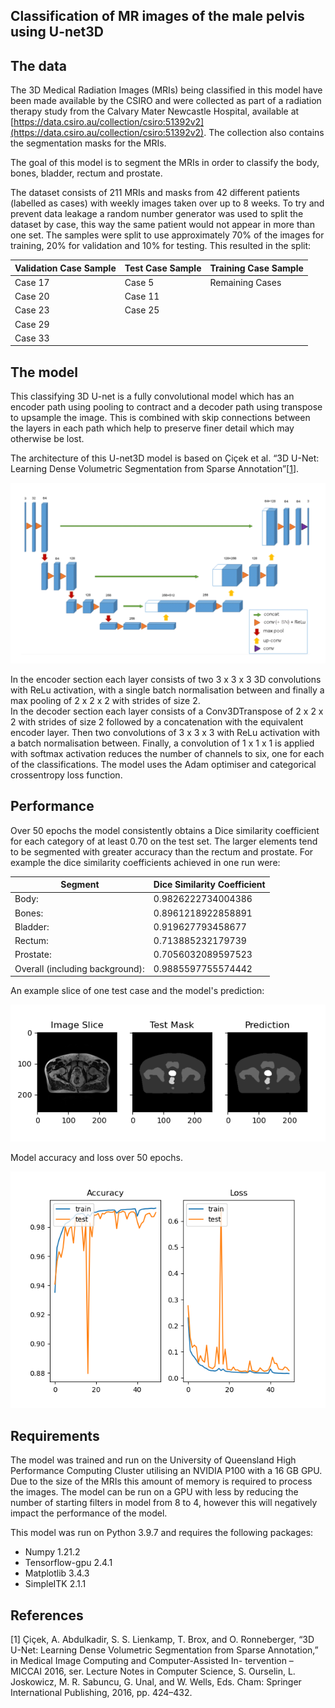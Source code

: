 Classification of MR images of the male pelvis using U-net3D
---
## The data
The 3D Medical Radiation Images (MRIs) being classified in this model 
have been made available by the CSIRO and were collected as part of a radiation 
therapy study from the Calvary Mater Newcastle Hospital, available at 
[https://data.csiro.au/collection/csiro:51392v2](https://data.csiro.au/collection/csiro:51392v2).
The collection also contains the segmentation masks for the MRIs. 

The goal of this model is to segment the MRIs in order to classify the body, bones, 
bladder, rectum and prostate.

The dataset consists of 211 MRIs and masks from 42 different patients (labelled 
as cases) with weekly images taken over up to 8 weeks.  To try and prevent data 
leakage a random number generator was used to split the dataset by case, this way 
the same patient would not appear in more than one set.  The samples were 
split to use approximately 70% of the images for training, 
20% for validation and 10% for testing. This resulted in the split:

| Validation Case Sample | Test Case Sample | Training Case Sample |
|------------------------|------------------|-------------------|
| Case 17 | Case 5| Remaining Cases
| Case 20| Case 11 |
| Case 23 | Case 25 |
| Case 29 | |
| Case 33 | |

## The model

This classifying 3D U-net is a fully convolutional model which has an encoder 
path using pooling to contract and a decoder path using transpose to upsample 
the image. This is combined with skip connections between the layers in each 
path which help to preserve finer detail which may otherwise be lost.

The architecture of this U-net3D model is based on Çiçek et al. “3D U-Net: 
Learning Dense Volumetric Segmentation from Sparse Annotation”[[1](#References)].

![U-net3D Architecture](images/unet_architecture.png)

In the encoder section each layer consists of two 3 x 3 x 3 3D convolutions 
with ReLu activation, with a single batch normalisation between and finally a 
max pooling of 2 x 2 x 2 with strides of size 2.  
In the decoder section each layer consists of a Conv3DTranspose of 2 x 2 x 2 
with strides of size 2 followed by a concatenation with the equivalent encoder 
layer.  Then two convolutions of 3 x 3 x 3 with ReLu activation with a batch 
normalisation between.
Finally, a convolution of 1 x 1 x 1 is applied with softmax activation reduces 
the number of channels to six, one for each of the classifications.
The model uses the Adam optimiser and categorical crossentropy loss function.

## Performance

Over 50 epochs the model consistently obtains a Dice similarity coefficient 
for each category of at least 0.70 on the test set.  The larger elements tend to 
be segmented with greater accuracy than the rectum and prostate. For example the 
dice similarity coefficients achieved in one run were:

| Segment | Dice Similarity Coefficient |
|---|---|
| Body: |  0.9826222734004386 |
| Bones: |  0.8961218922858891 |
| Bladder: |  0.919627793458677 |
| Rectum: |  0.713885232179739 |
| Prostate: |  0.7056032089597523 |
| Overall (including background): |  0.9885597755574442 |

An example slice of one test case and the model's prediction:

![Sample Test and Prediction](images/pred_6_crop.png)

Model accuracy and loss over 50 epochs.

![Accuracy and Loss](images/acc_loss.png)

## Requirements

The model was trained and run on the University of Queensland High Performance 
Computing Cluster utilising an NVIDIA P100 with a 16 GB GPU.  Due to the size of 
the MRIs this amount of memory is required to process the images.  The model can 
be run on a GPU with less by reducing the number of starting filters in model 
from 8 to 4, however this will negatively impact the performance of the model.

This model was run on Python 3.9.7 and requires the following packages:
* Numpy 1.21.2
* Tensorflow-gpu 2.4.1
* Matplotlib 3.4.3
* SimpleITK 2.1.1

## References
[1] Çiçek, A. Abdulkadir, S. S. Lienkamp, T. Brox, and O. Ronneberger, “3D U-Net: Learning Dense
Volumetric Segmentation from Sparse Annotation,” in Medical Image Computing and Computer-Assisted In-
tervention – MICCAI 2016, ser. Lecture Notes in Computer Science, S. Ourselin, L. Joskowicz, M. R. Sabuncu,
G. Unal, and W. Wells, Eds. Cham: Springer International Publishing, 2016, pp. 424–432.


